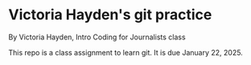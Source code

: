 # Victoria Hayden's git practice

By Victoria Hayden, Intro Coding for Journalists class

This repo is a class assignment to learn git. It is due January 22, 2025.
